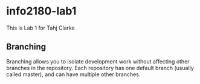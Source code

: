 # info2180-lab1
This is Lab 1 for Tahj Clarke
## Branching
Branching allows you to isolate development work without
affecting other branches in the repository. Each repository
has one default branch (usually called master), and can have
multiple other branches.